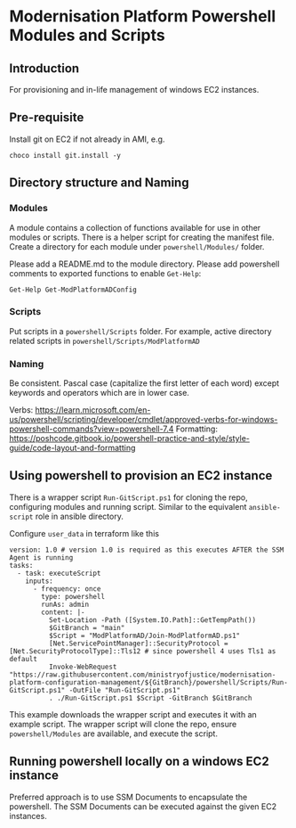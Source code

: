 # Modernisation Platform Powershell Modules and Scripts

## Introduction

For provisioning and in-life management of windows EC2 instances.

## Pre-requisite

Install git on EC2 if not already in AMI, e.g.

```
choco install git.install -y
```

## Directory structure and Naming

### Modules

A module contains a collection of functions available for use 
in other modules or scripts. There is a helper script for creating
the manifest file.  Create a directory for each module under
`powershell/Modules/` folder.

Please add a README.md to the module directory.
Please add powershell comments to exported functions to enable `Get-Help`:

```
Get-Help Get-ModPlatformADConfig
```

### Scripts

Put scripts in a `powershell/Scripts` folder. For example, active
directory related scripts in `powershell/Scripts/ModPlatformAD`

### Naming

Be consistent. Pascal case (capitalize the first letter of each word) except keywords
and operators which are in lower case.

Verbs: https://learn.microsoft.com/en-us/powershell/scripting/developer/cmdlet/approved-verbs-for-windows-powershell-commands?view=powershell-7.4
Formatting: https://poshcode.gitbook.io/powershell-practice-and-style/style-guide/code-layout-and-formatting

## Using powershell to provision an EC2 instance

There is a wrapper script `Run-GitScript.ps1` for cloning the repo,
configuring modules and running script.  Similar to the equivalent
`ansible-script` role in ansible directory.

Configure `user_data` in terraform like this

```
version: 1.0 # version 1.0 is required as this executes AFTER the SSM Agent is running
tasks:
  - task: executeScript
    inputs:
      - frequency: once
        type: powershell
        runAs: admin
        content: |-
          Set-Location -Path ([System.IO.Path]::GetTempPath())
          $GitBranch = "main"
          $Script = "ModPlatformAD/Join-ModPlatformAD.ps1"
          [Net.ServicePointManager]::SecurityProtocol = [Net.SecurityProtocolType]::Tls12 # since powershell 4 uses Tls1 as default
          Invoke-WebRequest "https://raw.githubusercontent.com/ministryofjustice/modernisation-platform-configuration-management/${GitBranch}/powershell/Scripts/Run-GitScript.ps1" -OutFile "Run-GitScript.ps1"
          . ./Run-GitScript.ps1 $Script -GitBranch $GitBranch
```

This example downloads the wrapper script and executes it with an example script.
The wrapper script will clone the repo, ensure `powershell/Modules` are available,
and execute the script.

## Running powershell locally on a windows EC2 instance

Preferred approach is to use SSM Documents to encapsulate the powershell.
The SSM Documents can be executed against the given EC2 instances.
